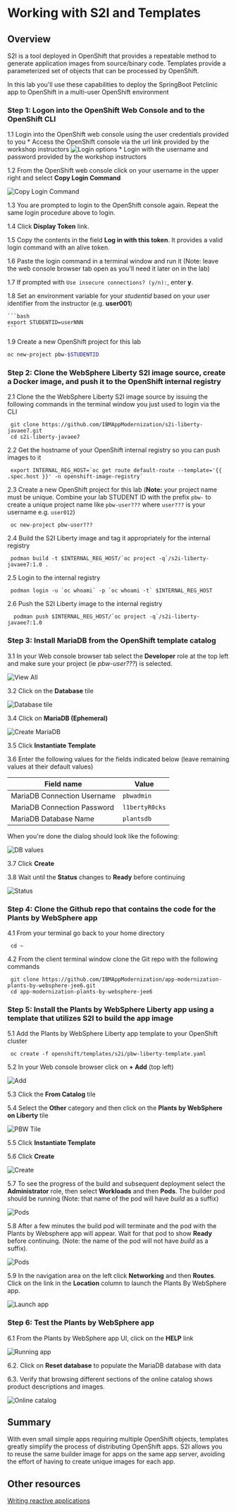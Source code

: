# Working with S2I and Templates

## Overview

S2I is a tool deployed in OpenShift that provides a repeatable method to generate application images from source/binary code. Templates provide a parameterized set of objects that can be processed by OpenShift.

In this lab you'll use these capabilities to deploy the SpringBoot Petclinic app to OpenShift in a multi-user OpenShift environment

### Step 1: Logon into the OpenShift Web Console and to the OpenShift CLI

1.1 Login into the OpenShift web console using the user credentials provided to you
    * Access the OpenShift console via the url link provided by the workshop instructors
    ![Login options](images/loginoptions.png)
    * Login with the username and password provided by the workshop instructors

1.2 From the OpenShift web console click on your username in the upper right and select **Copy Login Command**

   ![Copy Login Command](images/ss0.png)

1.3 You are prompted to login to the OpenShift console again. Repeat the same login procedure above to login.

1.4 Click **Display Token** link.

1.5 Copy the contents in the field **Log in with this token**. It provides a valid login command with an alive token.

1.6 Paste the login command in a terminal window and run it (Note: leave the web console browser tab open as you'll need it later on in the lab)

1.7 If prompted with `Use insecure connections? (y/n):`, enter **y**.

1.8 Set an environment variable for your *studentid* based on your user identifier from the instructor (e.g. **user001**)

    ```bash
    export STUDENTID=userNNN
    ```

1.9 Create a new OpenShift project for this lab

   ```bash
   oc new-project pbw-$STUDENTID
   ```


### Step 2: Clone the WebSphere Liberty S2I image source, create a Docker image,  and push it to the OpenShift internal registry

2.1 Clone the  the WebSphere Liberty S2I image source by issuing the following commands in the terminal window you just used to login via the CLI

  ```
   git clone https://github.com/IBMAppModernization/s2i-liberty-javaee7.git
   cd s2i-liberty-javaee7
  ```

2.2 Get the hostname of your OpenShift internal registry so you can push images to it

  ```
   export INTERNAL_REG_HOST=`oc get route default-route --template='{{ .spec.host }}' -n openshift-image-registry`
  ```

2.3 Create a new OpenShift project for this lab (**Note:** your project name must be unique. Combine your lab STUDENT ID with the prefix `pbw-` to create a unique project name like `pbw-user???` where `user???` is your username e.g. `user012`)

  ```
   oc new-project pbw-user???
  ```

2.4 Build the S2I Liberty image and tag it appropriately for the internal registry

  ```
   podman build -t $INTERNAL_REG_HOST/`oc project -q`/s2i-liberty-javaee7:1.0 .
  ```

2.5 Login to the internal registry

  ```
   podman login -u `oc whoami` -p `oc whoami -t` $INTERNAL_REG_HOST
  ```

2.6 Push the S2I Liberty image to the internal registry

  ```
    podman push $INTERNAL_REG_HOST/`oc project -q`/s2i-liberty-javaee7:1.0
  ```

### Step 3: Install MariaDB from the OpenShift template catalog

3.1 In your Web console browser tab select the **Developer** role at the top left and make sure your project (ie *pbw-user???*) is selected.

   ![View All](images/ss4.png)

3.2 Click on the **Database** tile

   ![Database tile](images/ss4.1.png)


3.4 Click on  **MariaDB (Ephemeral)**

   ![Create MariaDB](images/ss5.png)

3.5 Click **Instantiate Template**

3.6 Enter the following values for the fields indicated below (leave remaining values at their default values)

| Field name | Value |
| ---------- | ----- |
| MariaDB Connection Username | `pbwadmin` |
| MariaDB Connection Password | `l1bertyR0cks` |
| MariaDB Database Name | `plantsdb`|

  When you're done the dialog should look like the following:

   ![DB values](images/ss5.5.png)

3.7 Click **Create**

3.8 Wait until the **Status** changes to **Ready** before continuing

   ![Status](images/ss7.png)


### Step 4: Clone the Github repo that contains the code for the Plants by WebSphere app

4.1 From your terminal go back to your home directory

  ```
   cd ~
  ```

4.2  From the client terminal window clone the Git repo  with  the following commands

  ```
   git clone https://github.com/IBMAppModernization/app-modernization-plants-by-websphere-jee6.git
   cd app-modernization-plants-by-websphere-jee6
  ```

### Step 5: Install the Plants by WebSphere Liberty app using a template that utilizes S2I to build the app image   

5.1 Add the Plants by WebSphere Liberty app template to your OpenShift cluster

  ```
   oc create -f openshift/templates/s2i/pbw-liberty-template.yaml
  ```

5.2 In your Web console browser click on **+ Add** (top left)

   ![Add](images/ss8.png)

5.3 Click the **From Catalog** tile

5.4 Select the **Other** category and then click  on the **Plants by WebSphere on Liberty** tile

   ![PBW Tile](images/ss8.1.png)

5.5 Click **Instantiate Template**

5.6 Click **Create**

   ![Create](images/ss8.5.png)

5.7 To see the progress of the build and subsequent deployment select  the **Administrator** role, then select **Workloads** and then **Pods**. The builder pod  should be running (Note: that name of the pod will have *build* as a suffix)

   ![Pods](images/ss8.6.png)

5.8 After a few minutes the build pod will terminate and the pod with the Plants by Websphere app will appear. Wait for that pod to show **Ready** before continuing. (Note: the name of the pod will not have *build* as a suffix).

   ![Pods](images/ss8.7.png)

5.9 In the navigation area on the left click **Networking** and then **Routes**. Click on the link in the **Location** column to launch the Plants By WebSphere app.

   ![Launch app](images/ss9.png)

### Step 6: Test the Plants by WebSphere app

6.1 From the Plants by WebSphere app UI, click on the **HELP** link

   ![Running app](images/ss10.png)

6.2. Click on **Reset database** to populate the MariaDB database with data

6.3. Verify that browsing different sections of the online catalog shows product descriptions and images.

   ![Online catalog](images/ss11.png)

## Summary

With even small simple apps requiring multiple OpenShift objects, templates greatly simplify the process of distributing OpenShift apps. S2I allows you to reuse the same builder image for apps on the same app server, avoiding the effort of having to create unique images for each app.


## Other resources

[Writing reactive applications](https://developer.ibm.com/technologies/reactive-systems/tutorials/transforming-a-kafka-application-to-be-reactive)